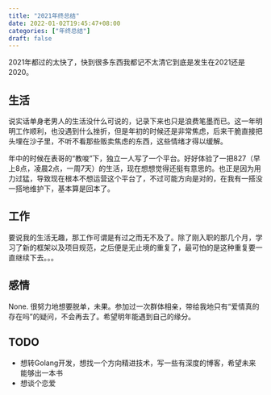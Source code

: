 ```yaml
---
title: "2021年终总结"
date: 2022-01-02T19:45:47+08:00
categories: ["年终总结"]
draft: false
---
```

2021年都过的太快了，快到很多东西我都记不太清它到底是发生在2021还是2020。

## 生活
说实话单身老男人的生活没什么可说的，记录下来也只是浪费笔墨而已。这一年明明工作顺利，也没遇到什么挫折，但是年初的时候还是非常焦虑，后来干脆直接把头埋在沙子里，不听不看那些贩卖焦虑的东西，这些情绪才得以缓解。

年中的时候在表哥的“教唆”下，独立一人写了一个平台。好好体验了一把827（早上8点，凌晨2点，一周7天）的生活，现在想想觉得还挺有意思的。也正是因为用力过猛，导致现在根本不想运营这个平台了，不过可能方向是对的，在我有一搭没一搭地维护下，基本算是回本了。

## 工作
要说我的生活无趣，那工作可谓是有过之而无不及了。除了刚入职的那几个月，学习了新的框架以及项目规范，之后便是无止境的重复了，最可怕的是这种重复要一直继续下去。。。

## 感情
None. 很努力地想要脱单，未果。参加过一次群体相亲，带给我地只有“爱情真的存在吗”的疑问，不会再去了。希望明年能遇到自己的缘分。

## TODO

- 想转Golang开发，想找一个方向精进技术，写一些有深度的博客，希望未来能够出一本书
- 想谈个恋爱
